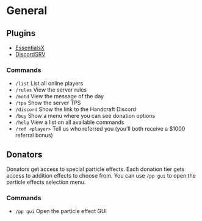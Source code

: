 # General
## Plugins

* [EssentialsX](https://www.spigotmc.org/resources/essentialsx.9089/)
* [DiscordSRV](https://www.spigotmc.org/resources/discordsrv.18494/)

### Commands
* `/list` List all online players
* `/rules` View the server rules
* `/motd` View the message of the day
* `/tps` Show the server TPS
* `/discord` Show the link to the Handcraft Discord
* `/buy` Show a menu where you can see donation options
* `/help` View a list on all available commands
* `/ref <player>` Tell us who referred you (you'll both receive a $1000 referral bonus)

## Donators

Donators get access to special particle effects. Each donation tier gets access to addition effects to choose from. You can use `/pp gui` to open the particle effects selection menu.

### Commands
* `/pp gui` Open the particle effect GUI
